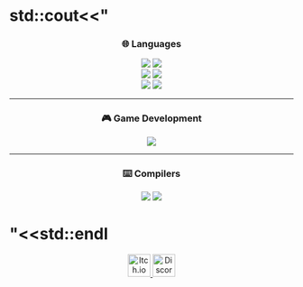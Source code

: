 # std::cout<<" 


<div align="center">

### 🌐 **Languages**

<img src="https://readme-typing-svg.herokuapp.com?font=Fira+Code&size=24&duration=4000&repeat=false&pause=200&color=10B981&center=true&vCenter=true&width=140&lines=C%2B%2B"/>
<img src="https://readme-typing-svg.herokuapp.com?font=Fira+Code&size=24&duration=4000&repeat=false&pause=400&color=10B981&center=true&vCenter=true&width=140&lines=Java"/>
<br/>
<img src="https://readme-typing-svg.herokuapp.com?font=Fira+Code&size=24&duration=4000&repeat=false&pause=400&color=10B981&center=true&vCenter=true&width=140&lines=C%23"/>
<img src="https://readme-typing-svg.herokuapp.com?font=Fira+Code&size=24&duration=4000&repeat=false&pause=400&color=10B981&center=true&vCenter=true&width=140&lines=JavaScript"/>
<br/>
<img src="https://readme-typing-svg.herokuapp.com?font=Fira+Code&size=24&duration=4000&repeat=false&pause=200&color=10B981&center=true&vCenter=true&width=140&lines=Python"/>
<img src="https://readme-typing-svg.herokuapp.com?font=Fira+Code&size=24&duration=4000&repeat=false&pause=400&color=10B981&center=true&vCenter=true&width=140&lines=Batch"/>

---

### 🎮 **Game Development**

<img src="https://readme-typing-svg.herokuapp.com?font=Fira+Code&size=22&duration=2000&pause=500&color=F59E0B&repeat=false&center=true&vCenter=true&width=600&lines=Godot+and+Unreal+are+mid;Unity+is+the+best+game+engine"/>

---
### ⌨️ **Compilers**

<img src="https://readme-typing-svg.herokuapp.com?font=Fira+Code&size=24&duration=4000&repeat=false&pause=200&color=ADD8E6&center=true&vCenter=true&width=140&lines=VSCode"/>
<img src="https://readme-typing-svg.herokuapp.com?font=Fira+Code&size=24&duration=4000&repeat=false&pause=400&color=1ADD8E6&center=true&vCenter=true&width=140&lines=XCode"/>


</div>


# "<<std::endl 

<p align="center" style="margin-bottom: 10px;">
  <a href="https://mqxs21.itch.io/">
    <img src="https://static-00.iconduck.com/assets.00/itch-io-icon-2048x2048-i6hzclad.png" alt="Itch.io" width="40" height="40"/>
  </a>
  <a href="https://discord.com/users/864003569798742028">
    <img src="https://uxwing.com/wp-content/themes/uxwing/download/brands-and-social-media/discord-round-color-icon.png" alt="Discord" width="40" height="40"/>
  </a>
</p>


